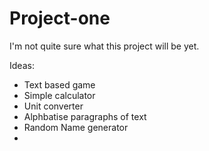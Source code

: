# Project-one

I'm not quite sure what this project will be yet.

Ideas: 
 <ul>
  <li>Text based game</li>
  <li>Simple calculator</li>
  <li>Unit converter</li>
  <li>Alphbatise paragraphs of text</li>
  <li>Random Name generator</li>
  <li></li>
</ul>
